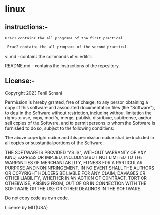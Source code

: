 # linux


## instructions:-

```c
Prac1 contains the all programs of the first practical.
```

<!-- heilight this line -->
```c
 Prac2 contains the all programs of the second practical.
```
vi.md - contains the commands of vi editor.

README.md - contains the instructions of the repository.

## License:-

Copyright 2023 Fenil Sonani

Permission is hereby granted, free of charge, to any person obtaining a copy of this software and associated documentation files (the "Software"), to deal in the Software without restriction, including without limitation the rights to use, copy, modify, merge, publish, distribute, sublicense, and/or sell copies of the Software, and to permit persons to whom the Software is furnished to do so, subject to the following conditions:

The above copyright notice and this permission notice shall be included in all copies or substantial portions of the Software.

THE SOFTWARE IS PROVIDED "AS IS", WITHOUT WARRANTY OF ANY KIND, EXPRESS OR IMPLIED, INCLUDING BUT NOT LIMITED TO THE WARRANTIES OF MERCHANTABILITY, FITNESS FOR A PARTICULAR PURPOSE AND NONINFRINGEMENT. IN NO EVENT SHALL THE AUTHORS OR COPYRIGHT HOLDERS BE LIABLE FOR ANY CLAIM, DAMAGES OR OTHER LIABILITY, WHETHER IN AN ACTION OF CONTRACT, TORT OR OTHERWISE, ARISING FROM, OUT OF OR IN CONNECTION WITH THE SOFTWARE OR THE USE OR OTHER DEALINGS IN THE SOFTWARE.

Do not copy code as own code.

License by MIT(USA)
